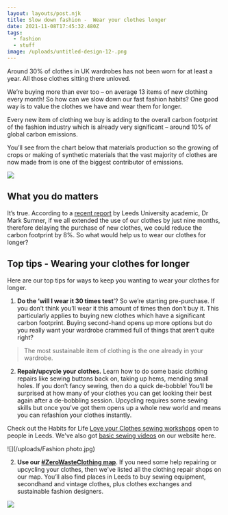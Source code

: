 ```yaml
---
layout: layouts/post.njk
title: Slow down fashion -  Wear your clothes longer
date: 2021-11-08T17:45:32.480Z
tags:
  - fashion
  - stuff
image: /uploads/untitled-design-12-.png
---
```

Around 30% of clothes in UK wardrobes has not been worn for at least a year.  All those clothes sitting there unloved. 

We’re buying more than ever too – on average 13 items of new clothing every month! So how can we slow down our fast fashion habits? One good way is to value the clothes we have and wear them for longer. 

Every new item of clothing we buy is adding to the overall carbon footprint of the fashion industry which is already very significant – around 10% of global carbon emissions. 

You’ll see from the chart below that materials production so the growing of crops or making of synthetic materials that the vast majority of clothes are now made from is one of the biggest contributor of emissions. 

![](/uploads/clothingrelatedemissions.jpg)

## What you do matters

It’s true. According to a [recent report](https://www.policyconnect.org.uk/research/net-zero-exchanges-connecting-policy-and-research-climate-action) by Leeds University academic, Dr Mark Sumner, if we all extended the use of our clothes by just nine months, therefore delaying the purchase of new clothes, we could reduce the carbon footprint by 8%.  So what would help us to wear our clothes for longer? 

## Top tips - Wearing your clothes for longer

Here are our top tips for ways to keep you wanting to wear your clothes for longer.  

1. **Do the ‘will I wear it 30 times test**’? So we’re starting pre-purchase.  If you don’t think you’ll wear it this amount of times then don’t buy it.  This particularly applies to buying new clothes which have a significant carbon footprint.  Buying second-hand opens up more options but do you really want your wardrobe crammed full of things that aren’t quite right?

> The most sustainable item of clothing is the one already in your wardrobe.



2. **Repair/upcycle your clothes.**  Learn how to do some basic clothing repairs like sewing buttons back on, taking up hems, mending small holes.  If you don’t fancy sewing, then do a quick de-bobble! You’ll be surprised at how many of your clothes you can get looking their best again after a de-bobbling session.  Upcycling requires some sewing skills but once you've got them opens up a whole new world and means you can refashion your clothes instantly.  

Check out the Habits for Life [Love your Clothes sewing workshops](https://www.loveyourclothes.org.uk/habits-life) open to people in Leeds.  We've also got [basic sewing videos](https://www.zerowasteleeds.org.uk/projects/zero-waste-clothing/) on our website here. 

![](/uploads/Fashion photo.jpg)

2. **Use our [\#ZeroWasteClothing map](https://map.zerowasteleeds.org.uk/#/)**.  If you need some help repairing or upcycling your clothes, then we've listed all the clothing repair shops on our map.  You’ll also find places in Leeds to buy sewing equipment, secondhand and vintage clothes, plus clothes exchanges and sustainable fashion designers.

![](/uploads/map.png)